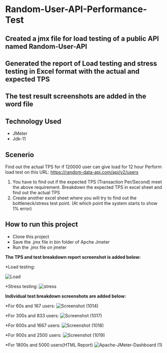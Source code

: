 # Random-User-API-Performance-Test
## Created a jmx file for load testing of a public API named Random-User-API
## Generated the report of Load testing and stress testing in Excel format with the actual and expected TPS
## The test result screenshots are added in the word file

## Technology Used
- JMeter
- Jdk-11

## Scenerio
Find out the actual TPS for if 120000 user can give load for 12 hour
Perform load test on this URL: https://random-data-api.com/api/v2/users
1. You have to find out if the expected TPS (Transaction Per/Second) meet the above requirement.
Breakdown the expected TPS in excel sheet and find out the actual TPS
2. Create another excel sheet where you will try to find out the bottleneck/stress test point. (At which point the system starts to show 1% error)

## How to run this project
- Clone this project
- Save the .jmx file in bin folder of Apche Jmeter
- Run the .jmx file on jmeter

**The TPS and test breakdown report screenshot is added below:**

*Load testing:

![Load](https://github.com/suptimusfika/Random-User-API-Performance-Test/assets/48064134/fa80178f-d105-434c-a442-69fbd3cd6e16)

*Stress testing:
![stress](https://github.com/suptimusfika/Random-User-API-Performance-Test/assets/48064134/cec5cd20-4167-4958-9eec-6a05613d7395)

**Individual test breakdown screenshots are added below:**

*For 60s and 167 users:
![Screenshot (1014)](https://github.com/suptimusfika/Random-User-API-Performance-Test/assets/48064134/67f10b80-c09a-46e8-a572-862e33cf936f)

  
*For 300s and 833 users:
![Screenshot (1017)](https://github.com/suptimusfika/Random-User-API-Performance-Test/assets/48064134/a1f266ba-488a-449a-ae59-472e13988969)


*For 600s and 1667 users:
![Screenshot (1018)](https://github.com/suptimusfika/Random-User-API-Performance-Test/assets/48064134/c2a27300-38c4-424c-aabb-3d2fe965fb59)


  
*For 900s and 2500 users:
![Screenshot (1019)](https://github.com/suptimusfika/Random-User-API-Performance-Test/assets/48064134/ca8fa8d6-b1bf-4921-a21d-da03e6dacc6c)

*For 1800s and 5000 users(HTML Report)
![Apache-JMeter-Dashboard (1)](https://github.com/suptimusfika/Random-User-API-Performance-Test/assets/48064134/f6c2607e-4602-4517-9185-e0f92731cd46)

  
